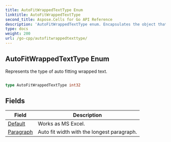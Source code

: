 ```yaml
---
title: AutoFitWrappedTextType Enum 
linktitle: AutoFitWrappedTextType
second_title: Aspose.Cells for Go API Reference
description: 'AutoFitWrappedTextType enum. Encapsulates the object that represents autofitwrappedtexttype in Go.'
type: docs
weight: 200
url: /go-cpp/autofitwrappedtexttype/
---
```


## AutoFitWrappedTextType Enum

Represents the type of auto fitting wrapped text.

```go

type AutoFitWrappedTextType int32


```

## Fields

| Field | Description |
| --- | --- |
|[Default](./default/) | Works as MS Excel. | 
|[Paragraph](./paragraph/) | Auto fit width with the longest paragraph. | 

